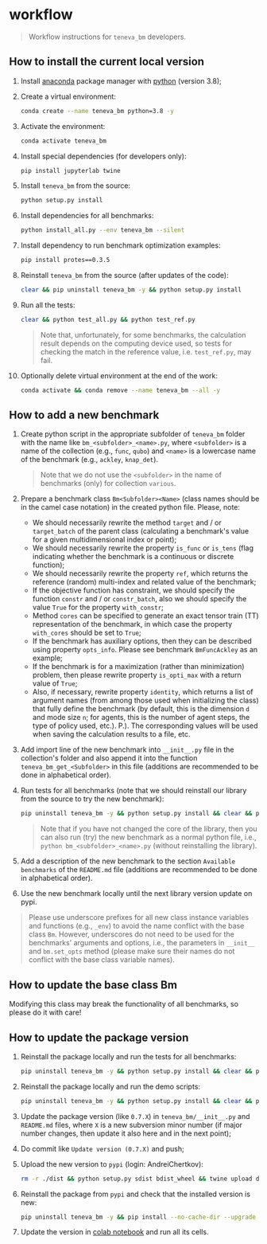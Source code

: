 # workflow

> Workflow instructions for `teneva_bm` developers.


## How to install the current local version

1. Install [anaconda](https://www.anaconda.com) package manager with [python](https://www.python.org) (version 3.8);

2. Create a virtual environment:
    ```bash
    conda create --name teneva_bm python=3.8 -y
    ```

3. Activate the environment:
    ```bash
    conda activate teneva_bm
    ```

4. Install special dependencies (for developers only):
    ```bash
    pip install jupyterlab twine
    ```

5. Install `teneva_bm` from the source:
    ```bash
    python setup.py install
    ```

6. Install dependencies for all benchmarks:
    ```bash
    python install_all.py --env teneva_bm --silent
    ```

7. Install dependency to run benchmark optimization examples:
    ```bash
    pip install protes==0.3.5
    ```

8. Reinstall `teneva_bm` from the source (after updates of the code):
    ```bash
    clear && pip uninstall teneva_bm -y && python setup.py install
    ```

9. Run all the tests:
    ```bash
    clear && python test_all.py && python test_ref.py
    ```
    > Note that, unfortunately, for some benchmarks, the calculation result depends on the computing device used, so tests for checking the match in the reference value, i.e. `test_ref.py`, may fail.

10. Optionally delete virtual environment at the end of the work:
    ```bash
    conda activate && conda remove --name teneva_bm --all -y
    ```


## How to add a new benchmark

1. Create python script in the appropriate subfolder of `teneva_bm` folder with the name like `bm_<subfolder>_<name>.py`, where `<subfolder>` is a name of the collection (e.g., `func`, `qubo`) and `<name>` is a lowercase name of the benchmark (e.g., `ackley`, `knap_det`).
    > Note that we do not use the `<subfolder>` in the name of benchmarks (only) for collection `various`.

2. Prepare a benchmark class `Bm<Subfolder><Name>` (class names should be in the camel case notation) in the created python file. Please, note:
    - We should necessarily rewrite the method `target` and / or `target_batch` of the parent class (calculating a benchmark's value for a given multidimensional index or point);
    - We should necessarily rewrite the property `is_func` or `is_tens` (flag indicating whether the benchmark is a continuous or discrete function);
    - We should necessarily rewrite the property `ref`, which returns the reference (random) multi-index and related value of the benchmark;
    - If the objective function has constraint, we should specify the function `constr` and / or `constr_batch`, also we should specify the value `True` for the property `with_constr`;
    - Method `cores` can be specified to generate an exact tensor train (TT) representation of the benchmark, in which case the property `with_cores` should be set to `True`;
    - If the benchmark has auxiliary options, then they can be described using property `opts_info`. Please see benchmark `BmFuncAckley` as an example;
    - If the benchmark is for a maximization (rather than minimization) problem, then please rewrite property `is_opti_max` with a return value of `True`;
    - Also, if necessary, rewrite property `identity`, which returns a list of argument names (from among those used when initializing the class) that fully define the benchmark (by default, this is the dimension `d` and mode size `n`; for agents, this is the number of agent steps, the type of policy used, etc.). P.). The corresponding values will be used when saving the calculation results to a file, etc.

3. Add import line of the new benchmark into `__init__.py` file in the collection's folder and also append it into the function `teneva_bm_get_<Subfolder>` in this file (additions are recommended to be done in alphabetical order).

4. Run tests for all benchmarks (note that we should reinstall our library from the source to try the new benchmark):
    ```bash
    pip uninstall teneva_bm -y && python setup.py install && clear && python test_all.py && python test_ref.py
    ```
    > Note that if you have not changed the core of the library, then you can also run (try) the new benchmark as a normal python file, i.e., `python bm_<subfolder>_<name>.py` (without reinstalling the library).

5. Add a description of the new benchmark to the section `Available benchmarks` of the `README.md` file (additions are recommended to be done in alphabetical order).

6. Use the new benchmark locally until the next library version update on pypi.

> Please use underscore prefixes for all new class instance variables and functions (e.g., `_env`) to avoid the name conflict with the base class `Bm`. However, underscores do not need to be used for the benchmarks' arguments and options, i.e., the parameters in `__init__` and `bm.set_opts` method (please make sure their names do not conflict with the base class variable names).


## How to update the base class Bm

Modifying this class may break the functionality of all benchmarks, so please do it with care!


## How to update the package version

1. Reinstall the package locally and run the tests for all benchmarks:
    ```bash
    pip uninstall teneva_bm -y && python setup.py install && clear && python test_all.py && python test_ref.py
    ```

2. Reinstall the package locally and run the demo scripts:
    ```bash
    pip uninstall teneva_bm -y && python setup.py install && clear && python demo/base_func.py && python demo/base_agent.py && python demo/opti_base.py
    ```

3. Update the package version (like `0.7.X`) in `teneva_bm/__init__.py` and `README.md` files, where `X` is a new subversion minor number (if major number changes, then update it also here and in the next point);

4. Do commit like `Update version (0.7.X)` and push;

5. Upload the new version to `pypi` (login: AndreiChertkov):
    ```bash
    rm -r ./dist && python setup.py sdist bdist_wheel && twine upload dist/*
    ```

6. Reinstall the package from `pypi` and check that the installed version is new:
    ```bash
    pip uninstall teneva_bm -y && pip install --no-cache-dir --upgrade teneva_bm
    ```

7. Update the version in [colab notebook](https://colab.research.google.com/drive/1z8LgqEARJziKub2dVB65CHkhcboc-fCH?usp=sharing) and run all its cells.
